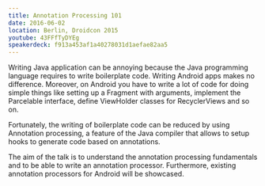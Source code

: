 ```yaml
---
title: Annotation Processing 101
date: 2016-06-02
location: Berlin, Droidcon 2015
youtube: 43FFfTyDYEg
speakerdeck: f913a453af1a40278031d1aefae82aa5
---
```


Writing Java application can be annoying because the Java programming language requires to write boilerplate code. Writing Android apps makes no difference. Moreover, on Android you have to write a lot of code for doing simple things like setting up a Fragment with arguments, implement the Parcelable interface, define ViewHolder classes for RecyclerViews and so on.

Fortunately, the writing of boilerplate code can be reduced by using Annotation processing, a feature of the Java compiler that allows to setup hooks to generate code based on annotations.

The aim of the talk is to understand the annotation processing fundamentals and to be able to write an annotation processor. Furthermore, existing annotation processors for Android will be showcased.
